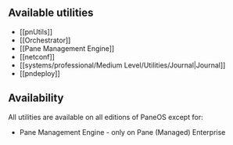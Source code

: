 ## Available utilities

- [[pnUtils]]
- [[Orchestrator]]
- [[Pane Management Engine]]
- [[netconf]]
- [[systems/professional/Medium Level/Utilities/Journal|Journal]]
- [[pndeploy]]

## Availability

All utilities are available on all editions of PaneOS except for:
- Pane Management Engine - only on Pane (Managed) Enterprise

